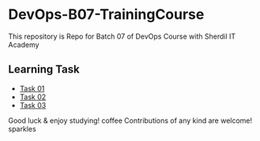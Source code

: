 # DevOps-B07-TrainingCourse

This repository is  Repo for Batch 07 of DevOps Course with Sherdil IT Academy

 
 
 
 ## Learning Task
 
 - [Task 01](https://github.com/engineerbaz/DevOps-B07-TrainingCourse/blob/main/learningTasks/Task01.md) 
 - [Task 02](https://github.com/engineerbaz/DevOps-B07-TrainingCourse/blob/main/learningTasks/Task01.md) 
 - [Task 03](https://github.com/engineerbaz/DevOps-B07-TrainingCourse/blob/main/learningTasks/Task01.md) 
 
Good luck & enjoy studying! coffee
Contributions of any kind are welcome! sparkles
